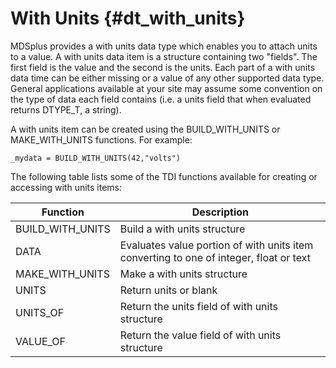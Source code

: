
With Units {#dt_with_units}
==========

MDSplus provides a with units data type which enables you to attach units to a
value. A with units data item is a structure containing two "fields". The first
field is the value and the second is the units. Each part of a with units data
time can be either missing or a value of any other supported data type. General
applications available at your site may assume some convention on the type of
data each field contains (i.e. a units field that when evaluated returns
DTYPE_T, a string).

A with units item can be created using the BUILD_WITH_UNITS or MAKE_WITH_UNITS
functions. For example:

    _mydata = BUILD_WITH_UNITS(42,"volts")


The following table lists some of the TDI functions available for creating or
accessing with units items:

| **Function**       | **Description**                                                                        |
|--------------------|----------------------------------------------------------------------------------------|
| BUILD\_WITH\_UNITS | Build a with units structure                                                           |
| DATA               | Evaluates value portion of with units item converting to one of integer, float or text |
| MAKE\_WITH\_UNITS  | Make a with units structure                                                            |
| UNITS              | Return units or blank                                                                  |
| UNITS\_OF          | Return the units field of with units structure                                         |
| VALUE\_OF          | Return the value field of with units structure                                         |


